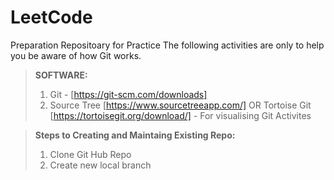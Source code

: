 # LeetCode
Preparation Repositoary for Practice
The following activities are only to help you be aware of how Git works.

> __SOFTWARE:__
> 1. Git -  [https://git-scm.com/downloads]
> 2. Source Tree [https://www.sourcetreeapp.com/] OR Tortoise Git [https://tortoisegit.org/download/] - For visualising Git Activites 


> __Steps to Creating and Maintaing Existing Repo:__
> 1. Clone Git Hub Repo 
> 2. Create new local branch 

